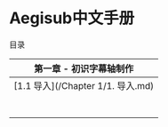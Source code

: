 # Aegisub中文手册

目录

| 第一章 - 初识字幕轴制作           |
| --------------------------------- |
| [1.1 导入](/Chapter 1/1. 导入.md) |
|                                   |
|                                   |
|                                   |
|                                   |
|                                   |
|                                   |
|                                   |


